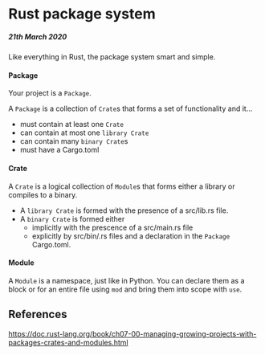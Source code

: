 # Rust package system
##### 21th March 2020

Like everything in Rust, the package system smart and simple.

#### Package
Your project is a `Package`.

A `Package` is a collection of `Crate`s that forms a set of functionality and it...
- must contain at least one `Crate` 
- can contain at most one `library Crate`
- can contain many `binary Crate`s
- must have a Cargo.toml
  

#### Crate
A `Crate` is a logical collection of `Module`s that forms either a library or compiles to a binary.
- A `library Crate` is formed with the presence of a src/lib.rs file.
- A `binary Crate` is formed either 
  - implicitly with the prescence of a src/main.rs file 
  - explicitly by src/bin/<file>.rs files and a declaration in the `Package` Cargo.toml.


#### Module
A `Module` is a namespace, just like in Python.
You can declare them as a block or for an entire file using `mod` and bring them into scope with `use`.

## References
https://doc.rust-lang.org/book/ch07-00-managing-growing-projects-with-packages-crates-and-modules.html
